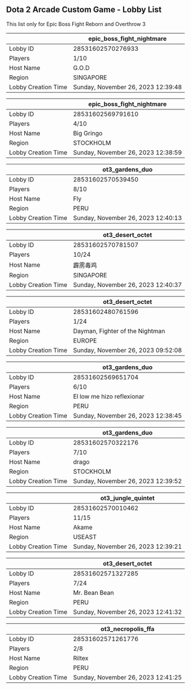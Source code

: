 ## Dota 2 Arcade Custom Game - Lobby List

This list only for Epic Boss Fight Reborn and Overthrow 3

|  | epic_boss_fight_nightmare |
| ------ | ------ |
| Lobby ID | 28531602570276933 |
| Players | 1/10 |
| Host Name | 󠀡󠀡G.O.D |
| Region | SINGAPORE |
| Lobby Creation Time | Sunday, November 26, 2023 12:39:48 |


|  | epic_boss_fight_nightmare |
| ------ | ------ |
| Lobby ID | 28531602569791610 |
| Players | 4/10 |
| Host Name | Big Gringo |
| Region | STOCKHOLM |
| Lobby Creation Time | Sunday, November 26, 2023 12:38:59 |


|  | ot3_gardens_duo |
| ------ | ------ |
| Lobby ID | 28531602570539450 |
| Players | 8/10 |
| Host Name | Fly |
| Region | PERU |
| Lobby Creation Time | Sunday, November 26, 2023 12:40:13 |


|  | ot3_desert_octet |
| ------ | ------ |
| Lobby ID | 28531602570781507 |
| Players | 10/24 |
| Host Name | 霹雳毒鸡 |
| Region | SINGAPORE |
| Lobby Creation Time | Sunday, November 26, 2023 12:40:37 |


|  | ot3_desert_octet |
| ------ | ------ |
| Lobby ID | 28531602480761596 |
| Players | 1/24 |
| Host Name | Dayman, Fighter of the Nightman |
| Region | EUROPE |
| Lobby Creation Time | Sunday, November 26, 2023 09:52:08 |


|  | ot3_gardens_duo |
| ------ | ------ |
| Lobby ID | 28531602569651704 |
| Players | 6/10 |
| Host Name | El low me hizo reflexionar |
| Region | PERU |
| Lobby Creation Time | Sunday, November 26, 2023 12:38:45 |


|  | ot3_gardens_duo |
| ------ | ------ |
| Lobby ID | 28531602570322176 |
| Players | 7/10 |
| Host Name | drago |
| Region | STOCKHOLM |
| Lobby Creation Time | Sunday, November 26, 2023 12:39:52 |


|  | ot3_jungle_quintet |
| ------ | ------ |
| Lobby ID | 28531602570010462 |
| Players | 11/15 |
| Host Name | Akame |
| Region | USEAST |
| Lobby Creation Time | Sunday, November 26, 2023 12:39:21 |


|  | ot3_desert_octet |
| ------ | ------ |
| Lobby ID | 28531602571327285 |
| Players | 7/24 |
| Host Name | Mr. Bean Bean |
| Region | PERU |
| Lobby Creation Time | Sunday, November 26, 2023 12:41:32 |


|  | ot3_necropolis_ffa |
| ------ | ------ |
| Lobby ID | 28531602571261776 |
| Players | 2/8 |
| Host Name | Riltex |
| Region | PERU |
| Lobby Creation Time | Sunday, November 26, 2023 12:41:25 |


